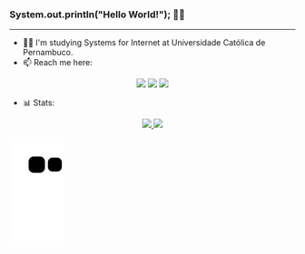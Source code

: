 ### System.out.println("Hello World!"); 👋🏼
<hr>

- 👨‍💻 I'm studying Systems for Internet at Universidade Católica de Pernambuco.
- 📫 Reach me here:

<div align="center">
<a href="https://www.linkedin.com/in/hamiltongomes-8/" ><img src="https://img.shields.io/badge/LinkedIn-0077B5?style=for-the-badge&logo=linkedin&logoColor=white"></a>
<a href="mailto:hamilton.gomes8@hotmail.com"><img src="https://img.shields.io/badge/Microsoft_Outlook-0078D4?style=for-the-badge&logo=microsoft-outlook&logoColor=white"></a>
<a href="https://www.instagram.com/hamilton.png/"><img src="https://img.shields.io/badge/Instagram-E4405F?style=for-the-badge&logo=instagram&logoColor=white"></a>
</div>

- 📊 Stats:
<div display=inline-block align=center>
<a href="https://github.com/hamiltonGomes">
<img height="120em" src="https://github-readme-stats.vercel.app/api?username=hamiltonGomes&show_icons=true&theme=chartreuse-dark&include_all_commits=true&count_private=true"/>
<img height="120em" src="https://github-readme-stats.vercel.app/api/top-langs/?username=hamiltonGomes&layout=compact&langs_count=7&theme=chartreuse-dark"/>
</div>

![Snake animation](https://github.com/hamiltonGomes/hamiltonGomes/blob/output/github-contribution-grid-snake.svg)

